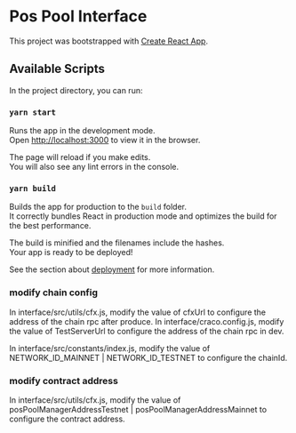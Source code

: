 # Pos Pool Interface

This project was bootstrapped with [Create React App](https://github.com/facebook/create-react-app).

## Available Scripts

In the project directory, you can run:

### `yarn start`

Runs the app in the development mode.\
Open [http://localhost:3000](http://localhost:3000) to view it in the browser.

The page will reload if you make edits.\
You will also see any lint errors in the console.


### `yarn build`

Builds the app for production to the `build` folder.\
It correctly bundles React in production mode and optimizes the build for the best performance.

The build is minified and the filenames include the hashes.\
Your app is ready to be deployed!

See the section about [deployment](https://facebook.github.io/create-react-app/docs/deployment) for more information.

### modify chain config

In interface/src/utils/cfx.js, modify the value of cfxUrl to configure the address of the chain rpc after produce.
In interface/craco.config.js, modify the value of TestServerUrl to configure the address of the chain rpc in dev.

In interface/src/constants/index.js, modify the value of NETWORK_ID_MAINNET | NETWORK_ID_TESTNET to configure the chainId.


### modify contract address

In interface/src/utils/cfx.js, modify the value of posPoolManagerAddressTestnet | posPoolManagerAddressMainnet to configure the contract address.

